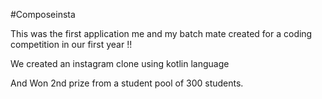#Composeinsta

This was the first application me and my batch mate created for a coding competition in our first year !!

We created an instagram clone using kotlin language 

And Won 2nd prize from a student pool of 300 students.

